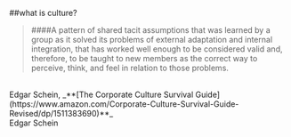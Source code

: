 <!-- .slide: data-background="resources/footer.svg" data-background-size="contain" data-background-position="bottom"  -->

##what is culture?

> ####A pattern of shared tacit assumptions that was learned by a group as it solved its problems of external adaptation and internal integration, that has worked well enough to be considered valid and, therefore, to be taught to new members as the correct way to perceive, think, and feel in relation to those problems.

<br>
Edgar Schein, _**[The Corporate Culture Survival Guide](https://www.amazon.com/Corporate-Culture-Survival-Guide-Revised/dp/1511383690)**_

<aside class="notes">
  Edgar Schein
</aside>
